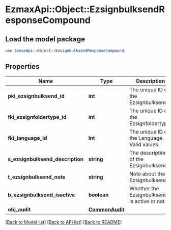 # EzmaxApi::Object::EzsignbulksendResponseCompound

## Load the model package
```perl
use EzmaxApi::Object::EzsignbulksendResponseCompound;
```

## Properties
Name | Type | Description | Notes
------------ | ------------- | ------------- | -------------
**pki_ezsignbulksend_id** | **int** | The unique ID of the Ezsignbulksend | 
**fki_ezsignfoldertype_id** | **int** | The unique ID of the Ezsignfoldertype. | 
**fki_language_id** | **int** | The unique ID of the Language.  Valid values:  |Value|Description| |-|-| |1|French| |2|English| | 
**s_ezsignbulksend_description** | **string** | The description of the Ezsignbulksend | 
**t_ezsignbulksend_note** | **string** | Note about the Ezsignbulksend | 
**b_ezsignbulksend_isactive** | **boolean** | Whether the Ezsignbulksend is active or not | 
**obj_audit** | [**CommonAudit**](CommonAudit.md) |  | 

[[Back to Model list]](../README.md#documentation-for-models) [[Back to API list]](../README.md#documentation-for-api-endpoints) [[Back to README]](../README.md)


